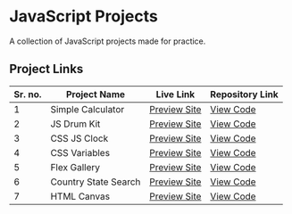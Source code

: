 # JavaScript Projects

A collection of JavaScript projects made for practice.




## Project Links
|**Sr. no.**|**Project Name**|**Live Link**| **Repository Link**|
|------|-----------------|--------------------|---------------------|
| 1 | Simple Calculator | [Preview Site](https://javascript-projects-site.netlify.app/simple-calculator/) | [View Code](https://github.com/aishwarya-mali/JavaScript-projects/tree/main/simple-calculator)|
| 2 | JS Drum Kit | [Preview Site](https://javascript-projects-site.netlify.app/js-drum-kit/) | [View Code](https://github.com/aishwarya-mali/JavaScript-projects/tree/main/js-drum-kit)|
| 3 | CSS JS Clock | [Preview Site](https://javascript-projects-site.netlify.app/css-js-clock/) | [View Code](https://github.com/aishwarya-mali/JavaScript-projects/tree/main/css-js-clock)|
| 4 | CSS Variables | [Preview Site](https://javascript-projects-site.netlify.app/css-variables/) | [View Code](https://github.com/aishwarya-mali/JavaScript-projects/tree/main/css-variables)|
| 5 | Flex Gallery | [Preview Site](https://javascript-projects-site.netlify.app/flex-panel-gallery/) | [View Code](https://github.com/aishwarya-mali/JavaScript-projects/tree/main/flex-panel-gallery)|
| 6 | Country State Search | [Preview Site](https://javascript-projects-site.netlify.app/type-ahead/) | [View Code](https://github.com/aishwarya-mali/JavaScript-projects/tree/main/type-ahead)|
| 7 | HTML Canvas | [Preview Site](https://javascript-projects-site.netlify.app/html5-canvas/) | [View Code](https://github.com/aishwarya-mali/JavaScript-projects/tree/main/HTML5-canvas)|
